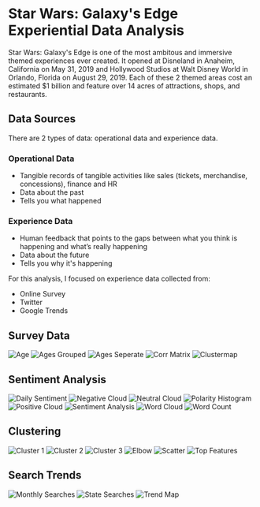 # Star Wars: Galaxy's Edge Experiential Data Analysis
Star Wars: Galaxy's Edge is one of the most ambitous and immersive themed experiences ever created. It opened at Disneland in Anaheim, California on May 31, 2019 and Hollywood Studios at Walt Disney World in Orlando, Florida on August 29, 2019. Each of these 2 themed areas cost an estimated $1 billion and feature over 14 acres of attractions, shops, and restaurants.

## Data Sources
There are 2 types of data: operational data and experience data. 

### Operational Data
* Tangible records of tangible activities like sales (tickets, merchandise, concessions), finance and HR
* Data about the past
* Tells you what happened

### Experience Data
* Human feedback that points to the gaps between what you think is happening and what’s really happening
* Data about the future
* Tells you why it's happening

For this analysis, I focused on experience data collected from:
* Online Survey
* Twitter
* Google Trends

## Survey Data
![Age](images/age.png)
![Ages Grouped](images/age_grouped.png)
![Ages Seperate](images/age_seperate.png)
![Corr Matrix](images/corrmatrix.png)
![Clustermap](images/clustermap.png)

## Sentiment Analysis
![Daily Sentiment](images/daily_sentiment.png)
![Negative Cloud](images/negative_cloud.png)
![Neutral Cloud](images/neutral_cloud.png)
![Polarity Histogram](images/polarity_histogram.png)
![Positive Cloud](images/positive_cloud.png)
![Sentiment Analysis](images/sentiment_analysis.png)
![Word Cloud](images/word_cloud.png)
![Word Count](images/word_count.png)

## Clustering
![Cluster 1](images/cluster1.png)
![Cluster 2](images/cluster2.png)
![Cluster 3](images/cluster3.png)
![Elbow](images/elbow.png)
![Scatter](images/scatter.png)
![Top Features](images/top_features.png)

## Search Trends
![Monthly Searches](images/monthly_searches.png)
![State Searches](images/state_searches.png)
![Trend Map](images/trend_map.png)
